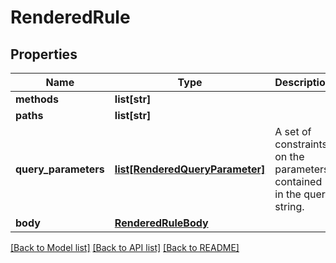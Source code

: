 # RenderedRule

## Properties
Name | Type | Description | Notes
------------ | ------------- | ------------- | -------------
**methods** | **list[str]** |  | [optional] 
**paths** | **list[str]** |  | [optional] 
**query_parameters** | [**list[RenderedQueryParameter]**](RenderedQueryParameter.md) | A set of constraints on the parameters contained in the query string. | [optional] 
**body** | [**RenderedRuleBody**](RenderedRuleBody.md) |  | [optional] 

[[Back to Model list]](../README.md#documentation-for-models) [[Back to API list]](../README.md#documentation-for-api-endpoints) [[Back to README]](../README.md)


